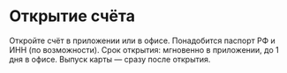 # Открытие счёта
Откройте счёт в приложении или в офисе. Понадобится паспорт РФ и ИНН (по возможности).
Срок открытия: мгновенно в приложении, до 1 дня в офисе. Выпуск карты — сразу после открытия.
